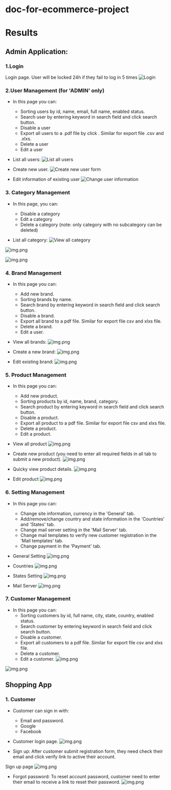 # doc-for-ecommerce-project

# Results

## Admin Application:
### 1.Login
Login page. User will be locked 24h if they fail to log in 5 times
![Login](admin-login.png)
### 2.User Management (for 'ADMIN' only)
- In this page you can:
  - Sorting users by id, name, email, full name, enabled status.
  - Search user by entering keyword in search field and click search button.
  - Disable a user 
  - Export all users to a .pdf file by click . Similar for export file .csv and .xlxs.
  - Delete a user
  - Edit a user

- List all users:
![List all users](view-all-users.png)

- Create new user. 
![Create new user form](create-new-user-form.png)

- Edit information of existing user
![Change user information](edit-existing-user.png)

### 3. Category Management 
- In this page, you can:
  - Disable a category
  - Edit a category
  - Delete a category (note: only category with no subcategory can be deleted)

- List all category:
![View all category](view-all-category.png)

![img.png](create-new-category.png)

![img.png](edit-existing-category.png)
### 4. Brand Management
- In this page you can:
    - Add new brand.
    - Sorting brands by name.
    - Search brand by entering keyword in search field and click search button.
    - Disable a brand.
    - Export all brand to a pdf file. Similar for export file csv and xlxs file.
    - Delete a brand.
    - Edit a user.

- View all brands:
![img.png](view-all-brands.png)

- Create a new brand:
![img.png](create-new-brand.png)

- Edit existing brand:
![img.png](edit-existing-brand.png)
### 5. Product Management
- In this page you can:
    - Add new product.
    - Sorting products by id, name, brand, category.
    - Search product by entering keyword in search field and click search button.
    - Disable a product.
    - Export all product to a pdf file. Similar for export file csv and xlxs file.
    - Delete a product.
    - Edit a product.

- View all product
![img.png](view-all-products.png)

- Create new product (you need to enter all required fields in all tab to submit a new product).
![img.png](create-new-product.png)

- Quicky view product details.
![img.png](view-product-information.png)

- Edit product
![img.png](edit-exsting-product.png)
### 6. Setting Management
- In this page you can:
    - Change site information, currency in the 'General' tab.
    - Add/remove/change country and state information in the 'Countries' and 'States' tab.
    - Change mail server setting in the 'Mail Server' tab.
    - Change mail templates to verify new customer registration in the 'Mail templates' tab.
    - Change payment in the 'Payment' tab.

- General Setting
![img.png](general-setting.png)

- Countries 
![img.png](country-setting.png)

- States Setting
![img.png](state-setting.png)

- Mail Server
![img.png](setting-mail-server.png)
### 7. Customer Management
- In this page you can:
    - Sorting customers by id, full name, city, state, country, enabled status.
    - Search customer by entering keyword in search field and click search button.
    - Disable a customer.
    - Export all customers to a pdf file. Similar for export file csv and xlxs file.
    - Delete a customer.
    - Edit a customer.
![img.png](view-all-customer.png)

![img.png](edit-existing-customer.png)


## Shopping App
### 1. Customer
- Customer can sign in with:
  - Email and password.
  - Google
  - Facebook
- Customer login page.
![img.png](customer-login.png)

- Sign up:
  After customer submit registration form, they need check their email and click verify link to active their account.

Sign up page
![img.png](customer-registration.png)

- Forgot password:
  To reset account password, customer need to enter their email to receive a link to reset their password.
![img.png](forgot-password.png)